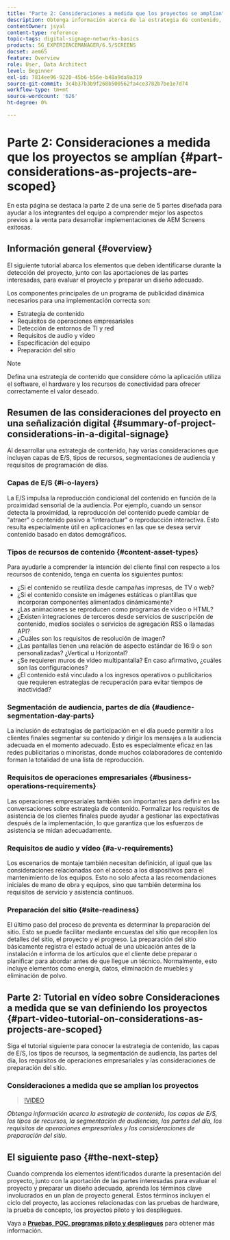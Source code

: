 ```yaml
---
title: "Parte 2: Consideraciones a medida que los proyectos se amplían"
description: Obtenga información acerca de la estrategia de contenido, las capas de E/S, los tipos de recursos, la segmentación de audiencia, las partes del día, los requisitos de operaciones empresariales y las consideraciones de preparación del sitio en AEM Screens.
contentOwner: jsyal
content-type: reference
topic-tags: digital-signage-networks-basics
products: SG_EXPERIENCEMANAGER/6.5/SCREENS
docset: aem65
feature: Overview
role: User, Data Architect
level: Beginner
exl-id: 7814ee96-9220-45b6-b56e-b48a9da9a319
source-git-commit: 3c4b37b3b9f268b500562fa4ce3782b7be1e7d74
workflow-type: tm+mt
source-wordcount: '626'
ht-degree: 0%

---
```


# Parte 2: Consideraciones a medida que los proyectos se amplían {#part-considerations-as-projects-are-scoped}

En esta página se destaca la parte 2 de una serie de 5 partes diseñada para ayudar a los integrantes del equipo a comprender mejor los aspectos previos a la venta para desarrollar implementaciones de AEM Screens exitosas.

## Información general {#overview}

El siguiente tutorial abarca los elementos que deben identificarse durante la detección del proyecto, junto con las aportaciones de las partes interesadas, para evaluar el proyecto y preparar un diseño adecuado.

Los componentes principales de un programa de publicidad dinámica necesarios para una implementación correcta son:

* Estrategia de contenido
* Requisitos de operaciones empresariales
* Detección de entornos de TI y red
* Requisitos de audio y vídeo
* Especificación del equipo
* Preparación del sitio

>[!NOTE]
>
>Defina una estrategia de contenido que considere cómo la aplicación utiliza el software, el hardware y los recursos de conectividad para ofrecer correctamente el valor deseado.

## Resumen de las consideraciones del proyecto en una señalización digital  {#summary-of-project-considerations-in-a-digital-signage}

Al desarrollar una estrategia de contenido, hay varias consideraciones que incluyen capas de E/S, tipos de recursos, segmentaciones de audiencia y requisitos de programación de días.

### Capas de E/S {#i-o-layers}

La E/S impulsa la reproducción condicional del contenido en función de la proximidad sensorial de la audiencia. Por ejemplo, cuando un sensor detecta la proximidad, la reproducción del contenido puede cambiar de &quot;atraer&quot; o contenido pasivo a &quot;interactuar&quot; o reproducción interactiva. Esto resulta especialmente útil en aplicaciones en las que se desea servir contenido basado en datos demográficos.

### Tipos de recursos de contenido {#content-asset-types}

Para ayudarle a comprender la intención del cliente final con respecto a los recursos de contenido, tenga en cuenta los siguientes puntos:

* ¿Si el contenido se reutiliza desde campañas impresas, de TV o web?
* ¿Si el contenido consiste en imágenes estáticas o plantillas que incorporan componentes alimentados dinámicamente?
* ¿Las animaciones se reproducen como programas de vídeo o HTML?
* ¿Existen integraciones de terceros desde servicios de suscripción de contenido, medios sociales o servicios de agregación RSS o llamadas API?
* ¿Cuáles son los requisitos de resolución de imagen?
* ¿Las pantallas tienen una relación de aspecto estándar de 16:9 o son personalizadas? ¿Vertical u Horizontal?
* ¿Se requieren muros de vídeo multipantalla? En caso afirmativo, ¿cuáles son las configuraciones?
* ¿El contenido está vinculado a los ingresos operativos o publicitarios que requieren estrategias de recuperación para evitar tiempos de inactividad?

### Segmentación de audiencia, partes de día {#audience-segmentation-day-parts}

La inclusión de estrategias de participación en el día puede permitir a los clientes finales segmentar su contenido y dirigir los mensajes a la audiencia adecuada en el momento adecuado. Esto es especialmente eficaz en las redes publicitarias o minoristas, donde muchos colaboradores de contenido forman la totalidad de una lista de reproducción.

### Requisitos de operaciones empresariales {#business-operations-requirements}

Las operaciones empresariales también son importantes para definir en las conversaciones sobre estrategia de contenido. Formalizar los requisitos de asistencia de los clientes finales puede ayudar a gestionar las expectativas después de la implementación, lo que garantiza que los esfuerzos de asistencia se midan adecuadamente.

### Requisitos de audio y vídeo {#a-v-requirements}

Los escenarios de montaje también necesitan definición, al igual que las consideraciones relacionadas con el acceso a los dispositivos para el mantenimiento de los equipos. Esto no solo afecta a las recomendaciones iniciales de mano de obra y equipos, sino que también determina los requisitos de servicio y asistencia continuos.

### Preparación del sitio {#site-readiness}

El último paso del proceso de preventa es determinar la preparación del sitio. Esto se puede facilitar mediante encuestas del sitio que recopilen los detalles del sitio, el proyecto y el progreso. La preparación del sitio básicamente registra el estado actual de una ubicación antes de la instalación e informa de los artículos que el cliente debe preparar o planificar para abordar antes de que llegue un técnico. Normalmente, esto incluye elementos como energía, datos, eliminación de muebles y eliminación de polvo.

## Parte 2: Tutorial en vídeo sobre Consideraciones a medida que se van definiendo los proyectos {#part-video-tutorial-on-considerations-as-projects-are-scoped}

Siga el tutorial siguiente para conocer la estrategia de contenido, las capas de E/S, los tipos de recursos, la segmentación de audiencia, las partes del día, los requisitos de operaciones empresariales y las consideraciones de preparación del sitio.

### Consideraciones a medida que se amplían los proyectos

>[!VIDEO](https://video.tv.adobe.com/v/28380)

*Obtenga información acerca la estrategia de contenido, las capas de E/S, los tipos de recursos, la segmentación de audiencias, las partes del día, los requisitos de operaciones empresariales y las consideraciones de preparación del sitio.*

## El siguiente paso {#the-next-step}

Cuando comprenda los elementos identificados durante la presentación del proyecto, junto con la aportación de las partes interesadas para evaluar el proyecto y preparar un diseño adecuado, aprenda los términos clave involucrados en un plan de proyecto general. Estos términos incluyen el ciclo del proyecto, las acciones relacionadas con las pruebas de hardware, la prueba de concepto, los proyectos piloto y los despliegues.

Vaya a **[Pruebas, POC, programas piloto y despliegues](testing-pocs-pilots-rollouts.md)** para obtener más información.
